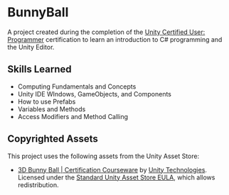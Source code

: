 # BunnyBall
A project created during the completion of the [Unity Certified User: Programmer](https://unity.com/products/unity-certifications/user-programmer) certification to learn an introduction to C# programming and the Unity Editor.

## Skills Learned
* Computing Fundamentals and Concepts
* Unity IDE WIndows, GameObjects, and Components
* How to use Prefabs
* Variables and Methods
* Access Modifiers and Method Calling

## Copyrighted Assets
This project uses the following assets from the Unity Asset Store:
- [3D Bunny Ball | Certification Courseware](https://assetstore.unity.com/packages/essentials/certification/3d-bunny-ball-certification-courseware-247620) by [Unity Technologies](https://assetstore.unity.com/publishers/1). Licensed under the [Standard Unity Asset Store EULA](https://unity.com/legal/as-terms), which allows redistribution.
